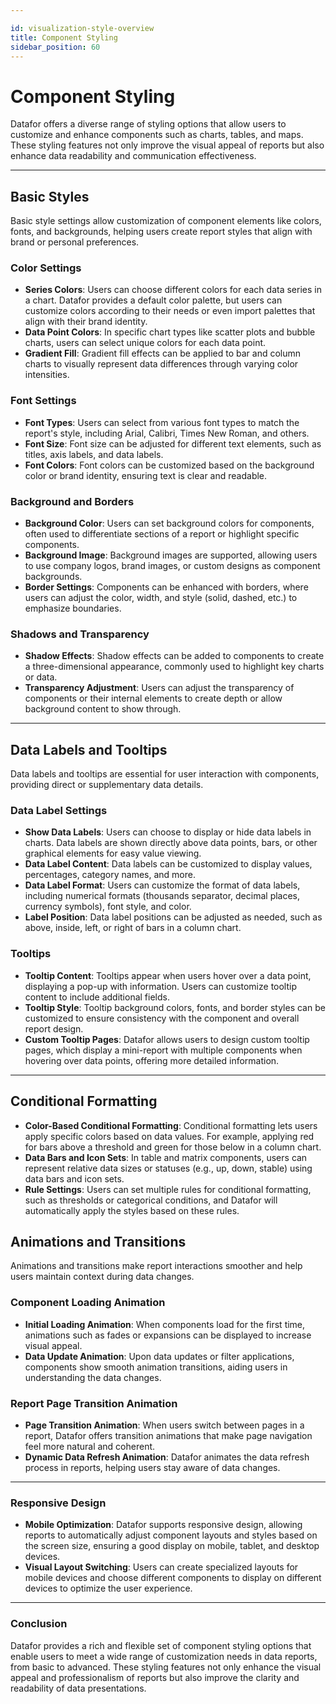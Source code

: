 ```yaml
---

id: visualization-style-overview
title: Component Styling
sidebar_position: 60
---
```


# Component Styling

Datafor offers a diverse range of styling options that allow users to customize and enhance components such as charts, tables, and maps. These styling features not only improve the visual appeal of reports but also enhance data readability and communication effectiveness.

------

## **Basic Styles**

Basic style settings allow customization of component elements like colors, fonts, and backgrounds, helping users create report styles that align with brand or personal preferences.

### Color Settings

- **Series Colors**: Users can choose different colors for each data series in a chart. Datafor provides a default color palette, but users can customize colors according to their needs or even import palettes that align with their brand identity.
- **Data Point Colors**: In specific chart types like scatter plots and bubble charts, users can select unique colors for each data point.
- **Gradient Fill**: Gradient fill effects can be applied to bar and column charts to visually represent data differences through varying color intensities.

### Font Settings

- **Font Types**: Users can select from various font types to match the report's style, including Arial, Calibri, Times New Roman, and others.
- **Font Size**: Font size can be adjusted for different text elements, such as titles, axis labels, and data labels.
- **Font Colors**: Font colors can be customized based on the background color or brand identity, ensuring text is clear and readable.

### Background and Borders

- **Background Color**: Users can set background colors for components, often used to differentiate sections of a report or highlight specific components.
- **Background Image**: Background images are supported, allowing users to use company logos, brand images, or custom designs as component backgrounds.
- **Border Settings**: Components can be enhanced with borders, where users can adjust the color, width, and style (solid, dashed, etc.) to emphasize boundaries.

### Shadows and Transparency

- **Shadow Effects**: Shadow effects can be added to components to create a three-dimensional appearance, commonly used to highlight key charts or data.
- **Transparency Adjustment**: Users can adjust the transparency of components or their internal elements to create depth or allow background content to show through.

------

## **Data Labels and Tooltips**

Data labels and tooltips are essential for user interaction with components, providing direct or supplementary data details.

### Data Label Settings

- **Show Data Labels**: Users can choose to display or hide data labels in charts. Data labels are shown directly above data points, bars, or other graphical elements for easy value viewing.
- **Data Label Content**: Data labels can be customized to display values, percentages, category names, and more.
- **Data Label Format**: Users can customize the format of data labels, including numerical formats (thousands separator, decimal places, currency symbols), font style, and color.
- **Label Position**: Data label positions can be adjusted as needed, such as above, inside, left, or right of bars in a column chart.

### Tooltips

- **Tooltip Content**: Tooltips appear when users hover over a data point, displaying a pop-up with information. Users can customize tooltip content to include additional fields.
- **Tooltip Style**: Tooltip background colors, fonts, and border styles can be customized to ensure consistency with the component and overall report design.
- **Custom Tooltip Pages**: Datafor allows users to design custom tooltip pages, which display a mini-report with multiple components when hovering over data points, offering more detailed information.

------

## **Conditional Formatting**

- **Color-Based Conditional Formatting**: Conditional formatting lets users apply specific colors based on data values. For example, applying red for bars above a threshold and green for those below in a column chart.
- **Data Bars and Icon Sets**: In table and matrix components, users can represent relative data sizes or statuses (e.g., up, down, stable) using data bars and icon sets.
- **Rule Settings**: Users can set multiple rules for conditional formatting, such as thresholds or categorical conditions, and Datafor will automatically apply the styles based on these rules.

## **Animations and Transitions**

Animations and transitions make report interactions smoother and help users maintain context during data changes.

### Component Loading Animation

- **Initial Loading Animation**: When components load for the first time, animations such as fades or expansions can be displayed to increase visual appeal.
- **Data Update Animation**: Upon data updates or filter applications, components show smooth animation transitions, aiding users in understanding the data changes.

### Report Page Transition Animation

- **Page Transition Animation**: When users switch between pages in a report, Datafor offers transition animations that make page navigation feel more natural and coherent.
- **Dynamic Data Refresh Animation**: Datafor animates the data refresh process in reports, helping users stay aware of data changes.

------

### **Responsive Design**

- **Mobile Optimization**: Datafor supports responsive design, allowing reports to automatically adjust component layouts and styles based on the screen size, ensuring a good display on mobile, tablet, and desktop devices.
- **Visual Layout Switching**: Users can create specialized layouts for mobile devices and choose different components to display on different devices to optimize the user experience.

------

### **Conclusion**

Datafor provides a rich and flexible set of component styling options that enable users to meet a wide range of customization needs in data reports, from basic to advanced. These styling features not only enhance the visual appeal and professionalism of reports but also improve the clarity and readability of data presentations.
